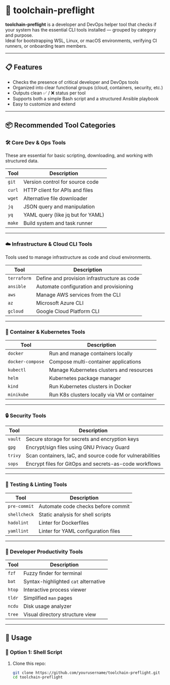 # 🛫 toolchain-preflight

**toolchain-preflight** is a developer and DevOps helper tool that checks if your system has the essential CLI tools installed — grouped by category and purpose.  
Ideal for bootstrapping WSL, Linux, or macOS environments, verifying CI runners, or onboarding team members.

---

## 📋 Features

- Checks the presence of critical developer and DevOps tools
- Organized into clear functional groups (cloud, containers, security, etc.)
- Outputs clean ✅ / ❌ status per tool
- Supports both a simple Bash script and a structured Ansible playbook
- Easy to customize and extend

---

## 📦 Recommended Tool Categories

### 🛠️ Core Dev & Ops Tools
These are essential for basic scripting, downloading, and working with structured data.

| Tool    | Description                             |
|---------|-----------------------------------------|
| `git`   | Version control for source code         |
| `curl`  | HTTP client for APIs and files          |
| `wget`  | Alternative file downloader             |
| `jq`    | JSON query and manipulation             |
| `yq`    | YAML query (like jq but for YAML)       |
| `make`  | Build system and task runner            |

---

### ☁️ Infrastructure & Cloud CLI Tools
Tools used to manage infrastructure as code and cloud environments.

| Tool        | Description                                   |
|-------------|-----------------------------------------------|
| `terraform` | Define and provision infrastructure as code   |
| `ansible`   | Automate configuration and provisioning       |
| `aws`       | Manage AWS services from the CLI              |
| `az`        | Microsoft Azure CLI                           |
| `gcloud`    | Google Cloud Platform CLI                     |

---

### 🐳 Container & Kubernetes Tools

| Tool             | Description                                 |
|------------------|---------------------------------------------|
| `docker`         | Run and manage containers locally           |
| `docker-compose` | Compose multi-container applications        |
| `kubectl`        | Manage Kubernetes clusters and resources    |
| `helm`           | Kubernetes package manager                  |
| `kind`           | Run Kubernetes clusters in Docker           |
| `minikube`       | Run K8s clusters locally via VM or container|

---

### 🔒 Security Tools

| Tool    | Description                                          |
|---------|------------------------------------------------------|
| `vault` | Secure storage for secrets and encryption keys       |
| `gpg`   | Encrypt/sign files using GNU Privacy Guard           |
| `trivy` | Scan containers, IaC, and source code for vulnerabilities |
| `sops`  | Encrypt files for GitOps and secrets-as-code workflows |

---

### 🧪 Testing & Linting Tools

| Tool        | Description                          |
|-------------|--------------------------------------|
| `pre-commit`| Automate code checks before commit   |
| `shellcheck`| Static analysis for shell scripts    |
| `hadolint`  | Linter for Dockerfiles               |
| `yamllint`  | Linter for YAML configuration files  |

---

### 🔧 Developer Productivity Tools

| Tool   | Description                          |
|--------|--------------------------------------|
| `fzf`  | Fuzzy finder for terminal            |
| `bat`  | Syntax-highlighted `cat` alternative |
| `htop` | Interactive process viewer           |
| `tldr` | Simplified `man` pages               |
| `ncdu` | Disk usage analyzer                  |
| `tree` | Visual directory structure view      |

---

## 🚀 Usage

### 🔁 Option 1: Shell Script

1. Clone this repo:
   ```bash
   git clone https://github.com/yourusername/toolchain-preflight.git
   cd toolchain-preflight
